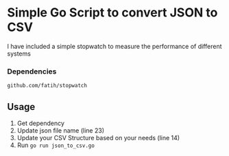 # Simple Go Script to convert JSON to CSV

I have included a simple stopwatch to measure the performance of different systems

### Dependencies
`github.com/fatih/stopwatch`


## Usage

1. Get dependency
2. Update json file name (line 23)
3. Update your CSV Structure based on your needs (line 14)
4. Run `go run json_to_csv.go`